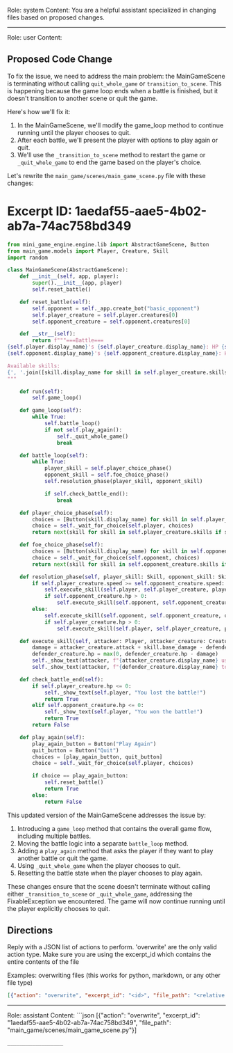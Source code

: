 Role: system
Content: You are a helpful assistant specialized in changing files based on proposed changes.
__________________
Role: user
Content: 
## Proposed Code Change
To fix the issue, we need to address the main problem: the MainGameScene is terminating without calling `quit_whole_game` or `transition_to_scene`. This is happening because the game loop ends when a battle is finished, but it doesn't transition to another scene or quit the game.

Here's how we'll fix it:

1. In the MainGameScene, we'll modify the game_loop method to continue running until the player chooses to quit.
2. After each battle, we'll present the player with options to play again or quit.
3. We'll use the `_transition_to_scene` method to restart the game or `_quit_whole_game` to end the game based on the player's choice.

Let's rewrite the `main_game/scenes/main_game_scene.py` file with these changes:

# Excerpt ID: 1aedaf55-aae5-4b02-ab7a-74ac758bd349
```python main_game/scenes/main_game_scene.py
from mini_game_engine.engine.lib import AbstractGameScene, Button
from main_game.models import Player, Creature, Skill
import random

class MainGameScene(AbstractGameScene):
    def __init__(self, app, player):
        super().__init__(app, player)
        self.reset_battle()

    def reset_battle(self):
        self.opponent = self._app.create_bot("basic_opponent")
        self.player_creature = self.player.creatures[0]
        self.opponent_creature = self.opponent.creatures[0]

    def __str__(self):
        return f"""===Battle===
{self.player.display_name}'s {self.player_creature.display_name}: HP {self.player_creature.hp}/{self.player_creature.max_hp}
{self.opponent.display_name}'s {self.opponent_creature.display_name}: HP {self.opponent_creature.hp}/{self.opponent_creature.max_hp}

Available skills:
{', '.join([skill.display_name for skill in self.player_creature.skills])}
"""

    def run(self):
        self.game_loop()

    def game_loop(self):
        while True:
            self.battle_loop()
            if not self.play_again():
                self._quit_whole_game()
                break

    def battle_loop(self):
        while True:
            player_skill = self.player_choice_phase()
            opponent_skill = self.foe_choice_phase()
            self.resolution_phase(player_skill, opponent_skill)

            if self.check_battle_end():
                break

    def player_choice_phase(self):
        choices = [Button(skill.display_name) for skill in self.player_creature.skills]
        choice = self._wait_for_choice(self.player, choices)
        return next(skill for skill in self.player_creature.skills if skill.display_name == choice.display_name)

    def foe_choice_phase(self):
        choices = [Button(skill.display_name) for skill in self.opponent_creature.skills]
        choice = self._wait_for_choice(self.opponent, choices)
        return next(skill for skill in self.opponent_creature.skills if skill.display_name == choice.display_name)

    def resolution_phase(self, player_skill: Skill, opponent_skill: Skill):
        if self.player_creature.speed >= self.opponent_creature.speed:
            self.execute_skill(self.player, self.player_creature, player_skill, self.opponent_creature)
            if self.opponent_creature.hp > 0:
                self.execute_skill(self.opponent, self.opponent_creature, opponent_skill, self.player_creature)
        else:
            self.execute_skill(self.opponent, self.opponent_creature, opponent_skill, self.player_creature)
            if self.player_creature.hp > 0:
                self.execute_skill(self.player, self.player_creature, player_skill, self.opponent_creature)

    def execute_skill(self, attacker: Player, attacker_creature: Creature, skill: Skill, defender_creature: Creature):
        damage = attacker_creature.attack + skill.base_damage - defender_creature.defense
        defender_creature.hp = max(0, defender_creature.hp - damage)
        self._show_text(attacker, f"{attacker_creature.display_name} used {skill.display_name}!")
        self._show_text(attacker, f"{defender_creature.display_name} took {damage} damage!")

    def check_battle_end(self):
        if self.player_creature.hp <= 0:
            self._show_text(self.player, "You lost the battle!")
            return True
        elif self.opponent_creature.hp <= 0:
            self._show_text(self.player, "You won the battle!")
            return True
        return False

    def play_again(self):
        play_again_button = Button("Play Again")
        quit_button = Button("Quit")
        choices = [play_again_button, quit_button]
        choice = self._wait_for_choice(self.player, choices)

        if choice == play_again_button:
            self.reset_battle()
            return True
        else:
            return False
```

This updated version of the MainGameScene addresses the issue by:

1. Introducing a `game_loop` method that contains the overall game flow, including multiple battles.
2. Moving the battle logic into a separate `battle_loop` method.
3. Adding a `play_again` method that asks the player if they want to play another battle or quit the game.
4. Using `_quit_whole_game` when the player chooses to quit.
5. Resetting the battle state when the player chooses to play again.

These changes ensure that the scene doesn't terminate without calling either `_transition_to_scene` or `_quit_whole_game`, addressing the FixableException we encountered. The game will now continue running until the player explicitly chooses to quit.

## Directions
Reply with a JSON list of actions to perform. 'overwrite' are the only valid action type. 
Make sure you are using the excerpt_id which contains the entire contents of the file

Examples:
overwriting files (this works for python, markdown, or any other file type)
```json output_example1
[{"action": "overwrite", "excerpt_id": "<id>", "file_path": "<relative file path>"}]
```

__________________
Role: assistant
Content: ```json
[{"action": "overwrite", "excerpt_id": "1aedaf55-aae5-4b02-ab7a-74ac758bd349", "file_path": "main_game/scenes/main_game_scene.py"}]
```
__________________
